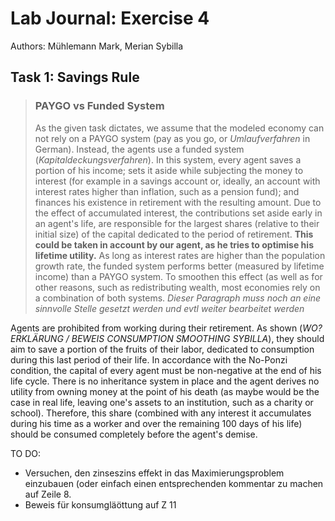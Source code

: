 # Lab Journal: Exercise 4

Authors: Mühlemann Mark, Merian Sybilla

## Task 1: Savings Rule

>### PAYGO vs Funded System
>As the given task dictates, we assume that the modeled economy can not rely on a PAYGO system (pay as you go, or _Umlaufverfahren_ in German). Instead, the agents use a funded system (_Kapitaldeckungsverfahren_). In this system, every agent saves a portion of his income; sets it aside while subjecting the money to interest (for example in a savings account or, ideally, an account with interest rates higher than inflation, such as a pension fund); and finances his existence in retirement with the resulting amount. Due to the effect of accumulated interest, the contributions set aside early in an agent's life, are responsible for the largest shares (relative to their initial size) of the capital dedicated to the period of retirement. **This could be taken in account by our agent, as he tries to optimise his lifetime utility.** As long as interest rates are higher than the population growth rate, the funded system performs better (measured by lifetime income) than a PAYGO system. To smoothen this effect (as well as for other reasons, such as redistributing wealth, most economies rely on a combination of both systems. 
*Dieser Paragraph muss noch an eine sinnvolle Stelle gesetzt werden und evtl weiter bearbeitet werden*

Agents are prohibited from working during their retirement. As shown (_WO? ERKLÄRUNG / BEWEIS CONSUMPTION SMOOTHING SYBILLA_),  they should aim to save a portion of the fruits of their labor, dedicated to consumption during this last period of their life. In accordance with the No-Ponzi condition, the capital of every agent must be non-negative at the end of his life cycle. There is no inheritance system in place and the agent derives no utility from owning money at the point of his death (as maybe would be the case in real life, leaving one's assets to an institution, such as a charity or school). Therefore, this share (combined with any interest it accumulates during his time as a worker and over the remaining 100 days of his life) should be consumed completely before the agent's demise. 


TO DO:
+ Versuchen, den zinseszins effekt in das Maximierungsproblem einzubauen (oder einfach einen entsprechenden kommentar zu machen auf Zeile 8.
+ Beweis für konsumgläöttung auf Z 11

